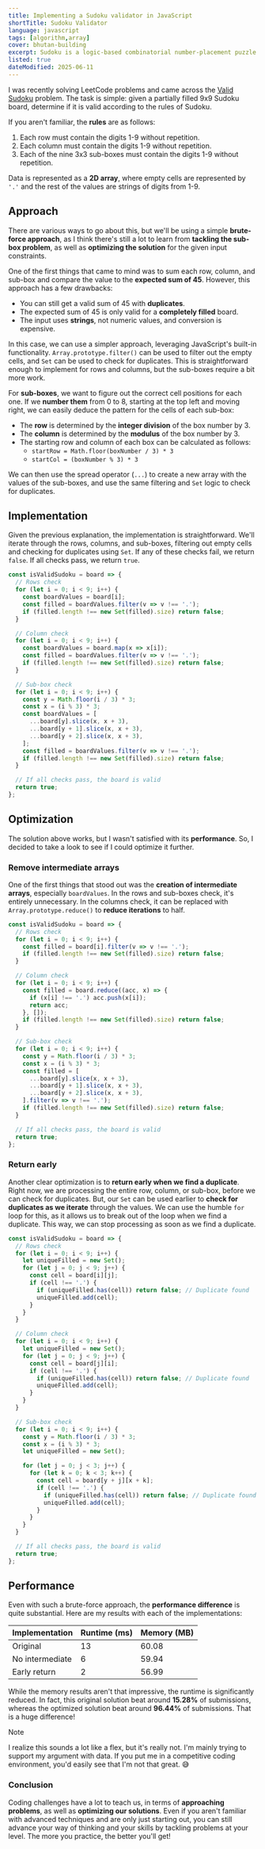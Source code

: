 ```yaml
---
title: Implementing a Sudoku validator in JavaScript
shortTitle: Sudoku Validator
language: javascript
tags: [algorithm,array]
cover: bhutan-building
excerpt: Sudoku is a logic-based combinatorial number-placement puzzle. This article discusses how to implement a Sudoku validator in JavaScript.
listed: true
dateModified: 2025-06-11
---
```


I was recently solving LeetCode problems and came across the [Valid Sudoku](https://leetcode.com/problems/valid-sudoku/description/) problem. The task is simple: given a partially filled 9x9 Sudoku board, determine if it is valid according to the rules of Sudoku.

If you aren't familiar, the **rules** are as follows:

1. Each row must contain the digits 1-9 without repetition.
2. Each column must contain the digits 1-9 without repetition.
3. Each of the nine 3x3 sub-boxes must contain the digits 1-9 without repetition.

Data is represented as a **2D array**, where empty cells are represented by `'.'` and the rest of the values are strings of digits from 1-9.

## Approach

There are various ways to go about this, but we'll be using a simple **brute-force approach**, as I think there's still a lot to learn from **tackling the sub-box problem**, as well as **optimizing the solution** for the given input constraints.

One of the first things that came to mind was to sum each row, column, and sub-box and compare the value to the **expected sum of 45**. However, this approach has a few drawbacks:

- You can still get a valid sum of 45 with **duplicates**.
- The expected sum of 45 is only valid for a **completely filled** board.
- The input uses **strings**, not numeric values, and conversion is expensive.

In this case, we can use a simpler approach, leveraging JavaScript's built-in functionality. `Array.prototype.filter()` can be used to filter out the empty cells, and `Set` can be used to check for duplicates. This is straightforward enough to implement for rows and columns, but the sub-boxes require a bit more work.

For **sub-boxes**, we want to figure out the correct cell positions for each one. If we **number them** from 0 to 8, starting at the top left and moving right, we can easily deduce the pattern for the cells of each sub-box:

- The **row** is determined by the **integer division** of the box number by 3.
- The **column** is determined by the **modulus** of the box number by 3.
- The starting row and column of each box can be calculated as follows:
  - `startRow = Math.floor(boxNumber / 3) * 3`
  - `startCol = (boxNumber % 3) * 3`

We can then use the spread operator (`...`) to create a new array with the values of the sub-boxes, and use the same filtering and `Set` logic to check for duplicates.

## Implementation

Given the previous explanation, the implementation is straightforward. We'll iterate through the rows, columns, and sub-boxes, filtering out empty cells and checking for duplicates using `Set`. If any of these checks fail, we return `false`. If all checks pass, we return `true`.

```js
const isValidSudoku = board => {
  // Rows check
  for (let i = 0; i < 9; i++) {
    const boardValues = board[i];
    const filled = boardValues.filter(v => v !== '.');
    if (filled.length !== new Set(filled).size) return false;
  }

  // Column check
  for (let i = 0; i < 9; i++) {
    const boardValues = board.map(x => x[i]);
    const filled = boardValues.filter(v => v !== '.');
    if (filled.length !== new Set(filled).size) return false;
  }

  // Sub-box check
  for (let i = 0; i < 9; i++) {
    const y = Math.floor(i / 3) * 3;
    const x = (i % 3) * 3;
    const boardValues = [
      ...board[y].slice(x, x + 3),
      ...board[y + 1].slice(x, x + 3),
      ...board[y + 2].slice(x, x + 3),
    ];
    const filled = boardValues.filter(v => v !== '.');
    if (filled.length !== new Set(filled).size) return false;
  }

  // If all checks pass, the board is valid
  return true;
};
```

## Optimization

The solution above works, but I wasn't satisfied with its **performance**. So, I decided to take a look to see if I could optimize it further.

### Remove intermediate arrays

One of the first things that stood out was the **creation of intermediate arrays**, especially `boardValues`. In the rows and sub-boxes check, it's entirely unnecessary. In the columns check, it can be replaced with `Array.prototype.reduce()` to **reduce iterations** to half.

```js {4} {10-13} {21-25}
const isValidSudoku = board => {
  // Rows check
  for (let i = 0; i < 9; i++) {
    const filled = board[i].filter(v => v !== '.');
    if (filled.length !== new Set(filled).size) return false;
  }

  // Column check
  for (let i = 0; i < 9; i++) {
    const filled = board.reduce((acc, x) => {
      if (x[i] !== '.') acc.push(x[i]);
      return acc;
    }, []);
    if (filled.length !== new Set(filled).size) return false;
  }

  // Sub-box check
  for (let i = 0; i < 9; i++) {
    const y = Math.floor(i / 3) * 3;
    const x = (i % 3) * 3;
    const filled = [
      ...board[y].slice(x, x + 3),
      ...board[y + 1].slice(x, x + 3),
      ...board[y + 2].slice(x, x + 3),
    ].filter(v => v !== '.');
    if (filled.length !== new Set(filled).size) return false;
  }

  // If all checks pass, the board is valid
  return true;
};
```

### Return early

Another clear optimization is to **return early when we find a duplicate**. Right now, we are processing the entire row, column, or sub-box, before we can check for duplicates. But, our `Set` can be used earlier to **check for duplicates as we iterate** through the values. We can use the humble `for` loop for this, as it allows us to break out of the loop when we find a duplicate. This way, we can stop processing as soon as we find a duplicate.

```js {4-11} {16-23} {30-40}
const isValidSudoku = board => {
  // Rows check
  for (let i = 0; i < 9; i++) {
    let uniqueFilled = new Set();
    for (let j = 0; j < 9; j++) {
      const cell = board[i][j];
      if (cell !== '.') {
        if (uniqueFilled.has(cell)) return false; // Duplicate found
        uniqueFilled.add(cell);
      }
    }
  }

  // Column check
  for (let i = 0; i < 9; i++) {
    let uniqueFilled = new Set();
    for (let j = 0; j < 9; j++) {
      const cell = board[j][i];
      if (cell !== '.') {
        if (uniqueFilled.has(cell)) return false; // Duplicate found
        uniqueFilled.add(cell);
      }
    }
  }

  // Sub-box check
  for (let i = 0; i < 9; i++) {
    const y = Math.floor(i / 3) * 3;
    const x = (i % 3) * 3;
    let uniqueFilled = new Set();

    for (let j = 0; j < 3; j++) {
      for (let k = 0; k < 3; k++) {
        const cell = board[y + j][x + k];
        if (cell !== '.') {
          if (uniqueFilled.has(cell)) return false; // Duplicate found
          uniqueFilled.add(cell);
        }
      }
    }
  }

  // If all checks pass, the board is valid
  return true;
};
```

## Performance

Even with such a brute-force approach, the **performance difference** is quite substantial. Here are my results with each of the implementations:

| Implementation  | Runtime (ms) | Memory (MB) |
|-----------------|--------------|-------------|
| Original        | 13           | 60.08       |
| No intermediate | 6            | 59.94       |
| Early return    | 2            | 56.99       |

While the memory results aren't that impressive, the runtime is significantly reduced. In fact, this original solution beat around **15.28%** of submissions, whereas the optimized solution beat around **96.44%** of submissions. That is a huge difference!

> [!NOTE]
>
> I realize this sounds a lot like a flex, but it's really not. I'm mainly trying to support my argument with data. If you put me in a competitive coding environment, you'd easily see that I'm not that great. 😅

### Conclusion

Coding challenges have a lot to teach us, in terms of **approaching problems**, as well as **optimizing our solutions**. Even if you aren't familiar with advanced techniques and are only just starting out, you can still advance your way of thinking and your skills by tackling problems at your level. The more you practice, the better you'll get!
